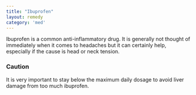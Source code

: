 ```yaml
---
title: "Ibuprofen"
layout: remedy
category: 'med'
---
```


Ibuprofen is a common anti-inflammatory drug.  It is generally not thought of immediately when it comes to headaches but it can certainly help, especially if the cause is head or neck tension.

### Caution

It is very important to stay below the maximum daily dosage to avoid liver damage from too much ibuprofen.

<script type="text/javascript">
amzn_assoc_placement = "adunit0";
amzn_assoc_tracking_id = "headache_xyz-20";
amzn_assoc_ad_mode = "manual";
amzn_assoc_ad_type = "smart";
amzn_assoc_marketplace = "amazon";
amzn_assoc_region = "US";
amzn_assoc_linkid = "58839a49f4bc108157468224c99a227e";
amzn_assoc_asins = "B00JIWQ92Y,B001TGLKAS,B004ZCT1M2,B002W7NMAY";
</script>
<script src="//z-na.amazon-adsystem.com/widgets/onejs?MarketPlace=US"></script>
